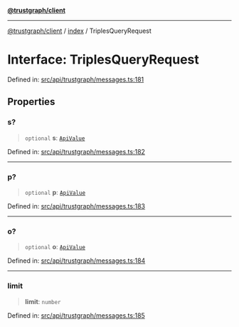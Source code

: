 [**@trustgraph/client**](../../README.md)

***

[@trustgraph/client](../../README.md) / [index](../README.md) / TriplesQueryRequest

# Interface: TriplesQueryRequest

Defined in: [src/api/trustgraph/messages.ts:181](https://github.com/trustgraph-ai/trustgraph-ts-client/blob/24d0d0886a310c1fecf9e6fc95cd3a24cf32c92e/src/api/trustgraph/messages.ts#L181)

## Properties

### s?

> `optional` **s**: [`ApiValue`](ApiValue.md)

Defined in: [src/api/trustgraph/messages.ts:182](https://github.com/trustgraph-ai/trustgraph-ts-client/blob/24d0d0886a310c1fecf9e6fc95cd3a24cf32c92e/src/api/trustgraph/messages.ts#L182)

***

### p?

> `optional` **p**: [`ApiValue`](ApiValue.md)

Defined in: [src/api/trustgraph/messages.ts:183](https://github.com/trustgraph-ai/trustgraph-ts-client/blob/24d0d0886a310c1fecf9e6fc95cd3a24cf32c92e/src/api/trustgraph/messages.ts#L183)

***

### o?

> `optional` **o**: [`ApiValue`](ApiValue.md)

Defined in: [src/api/trustgraph/messages.ts:184](https://github.com/trustgraph-ai/trustgraph-ts-client/blob/24d0d0886a310c1fecf9e6fc95cd3a24cf32c92e/src/api/trustgraph/messages.ts#L184)

***

### limit

> **limit**: `number`

Defined in: [src/api/trustgraph/messages.ts:185](https://github.com/trustgraph-ai/trustgraph-ts-client/blob/24d0d0886a310c1fecf9e6fc95cd3a24cf32c92e/src/api/trustgraph/messages.ts#L185)
